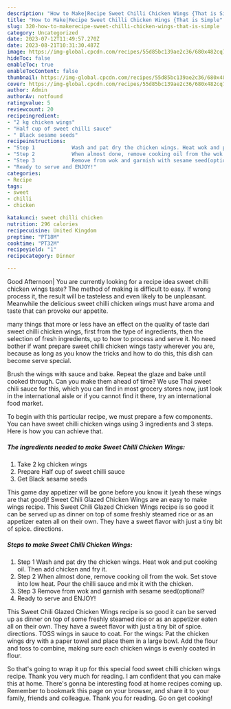 ```yaml
---
description: "How to Make|Recipe Sweet Chilli Chicken Wings {That is Simple"
title: "How to Make|Recipe Sweet Chilli Chicken Wings {That is Simple"
slug: 320-how-to-makerecipe-sweet-chilli-chicken-wings-that-is-simple
category: Uncategorized
date: 2023-07-12T11:49:57.270Z
date: 2023-08-21T10:31:30.487Z
image: https://img-global.cpcdn.com/recipes/55d85bc139ae2c36/680x482cq70/sweet-chilli-chicken-wings-recipe-main-photo.jpg
hideToc: false
enableToc: true
enableTocContent: false
thumbnail: https://img-global.cpcdn.com/recipes/55d85bc139ae2c36/680x482cq70/sweet-chilli-chicken-wings-recipe-main-photo.jpg
cover: https://img-global.cpcdn.com/recipes/55d85bc139ae2c36/680x482cq70/sweet-chilli-chicken-wings-recipe-main-photo.jpg
author: Admin
authorAv: notfound
ratingvalue: 5
reviewcount: 20
recipeingredient:
- "2 kg chicken wings"
- "Half cup of sweet chilli sauce"
- " Black sesame seeds"
recipeinstructions:
- "Step 1            Wash and pat dry the chicken wings. Heat wok and put cooking oil. Then add chicken and fry it."
- "Step 2            When almost done, remove cooking oil from the wok. Set stove into low heat. Pour the chilli sauce and mix it with the chicken."
- "Step 3            Remove from wok and garnish with sesame seed(optional?"
- "Ready to serve and ENJOY!"
categories:
- Recipe
tags:
- sweet
- chilli
- chicken

katakunci: sweet chilli chicken 
nutrition: 296 calories
recipecuisine: United Kingdom
preptime: "PT18M"
cooktime: "PT32M"
recipeyield: "1"
recipecategory: Dinner

---
```



Good Afternoon| You are currently looking for a recipe idea sweet chilli chicken wings taste? The method of making is difficult to easy. If wrong process it, the result will be tasteless and even likely to be unpleasant. Meanwhile the delicious sweet chilli chicken wings must have aroma and taste that can provoke our appetite.






many things that more or less have an effect on the quality of taste dari sweet chilli chicken wings, first from the type of ingredients, then the selection of fresh ingredients, up to how to process and serve it. No need bother if want prepare sweet chilli chicken wings tasty wherever you are, because as long as you know the tricks and how to do this, this dish can become serve  special.


Brush the wings with sauce and bake. Repeat the glaze and bake until cooked through. Can you make them ahead of time? We use Thai sweet chili sauce for this, which you can find in most grocery stores now, just look in the international aisle or if you cannot find it there, try an international food market.


To begin with this particular recipe, we must prepare a few components. You can have sweet chilli chicken wings using 3 ingredients and 3 steps. Here is how you can achieve that.

<!--inarticleads1-->

##### The ingredients needed to make Sweet Chilli Chicken Wings:

1. Take 2 kg chicken wings
1. Prepare Half cup of sweet chilli sauce
1. Get  Black sesame seeds


This game day appetizer will be gone before you know it (yeah these wings are that good)! Sweet Chili Glazed Chicken Wings are an easy to make wings recipe. This Sweet Chili Glazed Chicken Wings recipe is so good it can be served up as dinner on top of some freshly steamed rice or as an appetizer eaten all on their own. They have a sweet flavor with just a tiny bit of spice. directions. 

<!--inarticleads2-->

##### Steps to make Sweet Chilli Chicken Wings:

1. Step 1            Wash and pat dry the chicken wings. Heat wok and put cooking oil. Then add chicken and fry it.
1. Step 2            When almost done, remove cooking oil from the wok. Set stove into low heat. Pour the chilli sauce and mix it with the chicken.
1. Step 3            Remove from wok and garnish with sesame seed(optional?
1. Ready to serve and ENJOY!

This Sweet Chili Glazed Chicken Wings recipe is so good it can be served up as dinner on top of some freshly steamed rice or as an appetizer eaten all on their own. They have a sweet flavor with just a tiny bit of spice. directions. TOSS wings in sauce to coat. For the wings: Pat the chicken wings dry with a paper towel and place them in a large bowl. Add the flour and toss to combine, making sure each chicken wings is evenly coated in flour. 

So that's going to wrap it up for this special food sweet chilli chicken wings recipe. Thank you very much for reading. I am confident that you can make this at home. There's gonna be interesting food at home recipes coming up. Remember to bookmark this page on your browser, and share it to your family, friends and colleague. Thank you for reading. Go on get cooking!
